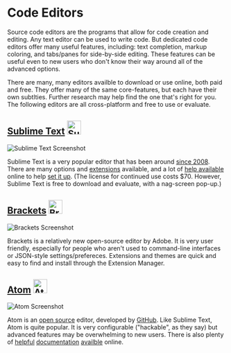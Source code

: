 # Code Editors

Source code editors are the programs that allow for code creation and 
editing. Any text editor can be used to write code. But dedicated code
editors offer many useful features, including: text completion, 
markup coloring, and tabs/panes for side-by-side editing. These features can 
be useful even to new users who don't know their way around all of the 
advanced options. 

There are many, many editors availble to download or use
online, both paid and free. They offer many of the same core-features, but
each have their own subtlties. Further research may help find the one that's
right for you. The following editors are all cross-platform and 
free to use or evaluate.

## [Sublime Text](https://www.sublimetext.com/) <img src="https://upload.wikimedia.org/wikipedia/en/4/4c/Sublime_Text_Logo.png" alt="Sublime Text Icon" height=32px />
![Sublime Text Screenshot](https://upload.wikimedia.org/wikipedia/en/8/82/Sublime-text-2-screenshot.png)

Sublime Text is a very popular editor that has been around [since 2008](https://www.sublimetext.com/blog/articles/one-point-oh). There 
are many options and [extensions](https://packagecontrol.io/) available, 
and a lot of [help available](http://stackoverflow.com/search?q=sublime+text) 
online to help 
[set it up](http://www.websightdesigns.com/wiki/Setting_up_Sublime_Text_3). 
(The license for continued use costs $70. However, Sublime Text is free to 
download and evaluate, with a nag-screen pop-up.)


## [Brackets](http://brackets.io/) <img src="https://upload.wikimedia.org/wikipedia/commons/thumb/4/4c/Brackets_Icon.svg/1024px-Brackets_Icon.svg.png" alt="Brackets Icon" height=32px />
![Brackets Screenshot](https://raw.githubusercontent.com/wiki/adobe-marketing-cloud/aem-sightly-brackets-extension/screenshots/brackets.png)

Brackets is a relatively new open-source editor by Adobe. It is very user
friendly, especially for people who aren't used to command-line interfaces
or JSON-style settings/prefereces. Extensions and themes are quick and easy 
to find and install through the Extension Manager.

## [Atom](https://atom.io/) <img src="https://www.pubnub.com/wp-content/uploads/2015/01/B62xj9FCUAA3YoC.png" alt="Atom Icon" height=32px />
![Atom Screenshot](https://upload.wikimedia.org/wikipedia/commons/6/64/Atom-editor.png)

Atom is an [open source](https://github.com/atom/atom) editor, developed 
by [GitHub](https://github.com/). Like Sublime Text, Atom is quite popular. 
It is very configurable ("hackable", as they say) but advanced features may 
be overwhelming to new users. There is also plenty of [helpful](http://readwrite.com/2014/05/20/github-atom-5-tips-getting-started-tutorial-corey-johnson/) [documentation](http://flight-manual.atom.io/) 
[availble](http://stackoverflow.com/search?q=atom) online.
